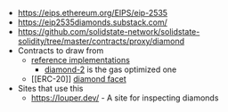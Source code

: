 - https://eips.ethereum.org/EIPS/eip-2535
- https://eip2535diamonds.substack.com/
- https://github.com/solidstate-network/solidstate-solidity/tree/master/contracts/proxy/diamond
- Contracts to draw from
    - [reference implementations](https://github.com/mudgen/Diamond)
        - [diamond-2](https://github.com/mudgen/diamond-2-hardhat) is the gas optimized one
    - [[ERC-20]] [diamond facet](https://github.com/andrew-fleming/diamond1-erc20/blob/main/contracts/facets/TokenFacet.sol)
- Sites that use this
    - https://louper.dev/ - A site for inspecting diamonds
